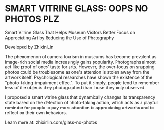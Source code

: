 # SMART VITRINE GLASS: OOPS NO PHOTOS PLZ
Smart Vitrine Glass That Helps Museum Visitors Better Focus on Appreciating Art by Reducing the Use of Photography

Developed by Zhixin Lin

The phenomenon of camera tourism in museums has become prevalent as image-rich social media increasingly gains popularity. Photographs almost act like proof of ones' taste for arts. However, the over-focus on snapping photos could be troublesome as one's attention is stolen away from the artwork itself. Psychological researches have shown the existence of the "photo-taking-impairment effect". To put it simply, people tend to remember less of the objects they photographed than those they only observed.

I proposed a smart vitrine glass that dynamically changes its transparency state based on the detection of photo-taking action, which acts as a playful reminder for people to pay more attention to appreciating artworks and to reflect on their own behaviors.

Learn more at: zhixinlin.com/glass-no-photos

